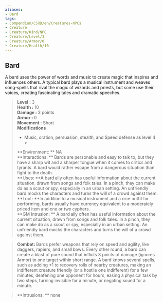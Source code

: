 ```yaml
---
aliases:
- Bard
tags:
- Compendium/CSRD/en/Creatures-NPCs
- Creature
- Creature/Kind/NPC
- Creature/Level/3
- Creature/Armor/0
- Creature/Health/10
---
```


  
## Bard  
A bard uses the power of words and music to create magic that inspires and influences others. A typical bard plays a musical instrument and weaves song-spells that rival the magic of wizards and priests, but some use their voices, creating fascinating tales and dramatic speeches.  

  
> **Level :** 3  
> **Health :** 10  
> **Damage :** 3 points  
> **Armor :** 0  
> **Movement :** Short  
> **Modifications**  
>- Music, oration, persuasion, stealth, and Speed defense as level 4 >
>  
> **Environment: ** NA  
> **Interactions: ** Bards are personable and easy to talk to, but they have a sharp wit and a sharper tongue when it comes to critics and tyrants. A bard would rather escape from a dangerous situation than fight to the death.  
> **Uses: **A bard ally often has useful information about the current situation, drawn from songs and folk tales. In a pinch, they can make do as a scout or spy, especially in an urban setting. An unfriendly bard mocks the characters and turns the will of a crowd against them.  
> **Loot: **In addition to a musical instrument and a nice outfit for performing, bards usually have currency equivalent to a moderately priced item and one or two cyphers.  
> **GM Intrusion: ** A bard ally often has useful information about the current situation, drawn from songs and folk tales. In a pinch, they can make do as a scout or spy, especially in an urban setting. An unfriendly bard mocks the characters and turns the will of a crowd against them.  

> **Combat:** 
> Bards prefer weapons that rely on speed and agility, like daggers, rapiers, and small bows. Every other round, a bard can create a blast of pure sound that inflicts 3 points of damage (ignores Armor) to one target within short range. 
A bard knows several spells, such as adding +1 to recovery rolls of nearby creatures, making an indifferent creature friendly (or a hostile one indifferent) for a few minutes, deafening one opponent for hours, easing a physical task by two steps, turning invisible for a minute, or negating sound for a minute.  
  

> **Intrusions: ** 
> none  

